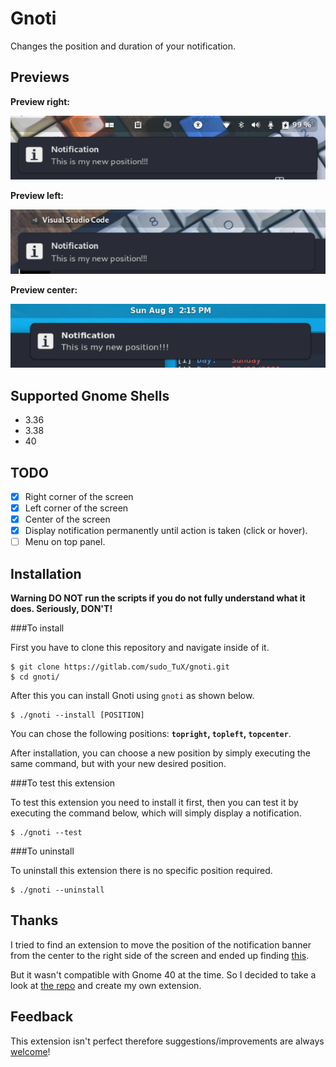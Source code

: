 # Gnoti
Changes the position and duration of your notification.

## Previews
**Preview right:**

![preview-right](./screenshots/right.png)

**Preview left:**

![preview-left](./screenshots/left.png)

**Preview center:**

![preview-left](./screenshots/center.png)

## Supported Gnome Shells
- 3.36
- 3.38
- 40

## TODO

- [X] Right corner of the screen
- [X] Left corner of the screen
- [X] Center of the screen
- [X] Display notification permanently until action is taken (click or hover).
- [ ] Menu on top panel.

## Installation
**Warning DO NOT run the scripts if you do not fully understand what it does. Seriously, DON'T!**

###To install

First you have to clone this repository and navigate inside of it.
```
$ git clone https://gitlab.com/sudo_TuX/gnoti.git
$ cd gnoti/
```

After this you can install Gnoti using `gnoti` as shown below.
```
$ ./gnoti --install [POSITION]
```
You can chose the following positions: **`topright`, `topleft`, `topcenter`**.

After installation, you can choose a new position by simply executing the same command, but with your new desired position.

###To test this extension

To test this extension you need to install it first, then you can test it by executing the command below, which will simply display a notification.
```
$ ./gnoti --test
```

###To uninstall

To uninstall this extension there is no specific position required.
```
$ ./gnoti --uninstall
```

## Thanks
I tried to find an extension to move the position of the  notification banner from the center to the right side of the screen and ended up finding [this](https://github.com/brunodrugowick/notification-position-gnome-extension).

But it wasn't compatible with Gnome 40 at the time. So I decided to take a look at [the repo](https://github.com/brunodrugowick/notification-position-gnome-extension) and create my own extension.

## Feedback
This extension isn't perfect therefore suggestions/improvements are always [welcome](https://gitlab.com/sudo_TuX/gnoti/-/issues)!
